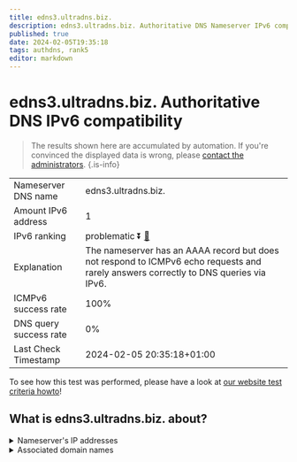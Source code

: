 ```yaml
---
title: edns3.ultradns.biz.
description: edns3.ultradns.biz. Authoritative DNS Nameserver IPv6 compatibility
published: true
date: 2024-02-05T19:35:18
tags: authdns, rank5
editor: markdown
---
```


# edns3.ultradns.biz. Authoritative DNS IPv6 compatibility

> The results shown here are accumulated by automation. If you're convinced the displayed data is wrong, please [contact the administrators](/howto/chat). 
{.is-info}




|   |   |
| - | - |
| Nameserver DNS name | edns3.ultradns.biz.
| Amount IPv6 address | 1
| IPv6 ranking | problematic :arrow_double_down: [🔗](/howto/ranking) |
| Explanation | The nameserver has an AAAA record but does not respond to ICMPv6 echo requests and rarely answers correctly to DNS queries via IPv6. |
| ICMPv6 success rate | 100%|
| DNS query success rate | 0% |
| Last Check Timestamp | 2024-02-05 20:35:18+01:00 |

To see how this test was performed, please have a look at [our website test criteria howto](/howto/testcriteria/authdns)!


## What is edns3.ultradns.biz. about?




<details>
<summary>Nameserver's IP addresses</summary>

2610:a1:1015::203

</details>



<details>
<summary>Associated domain names</summary>

www.rbc.com

</details>
